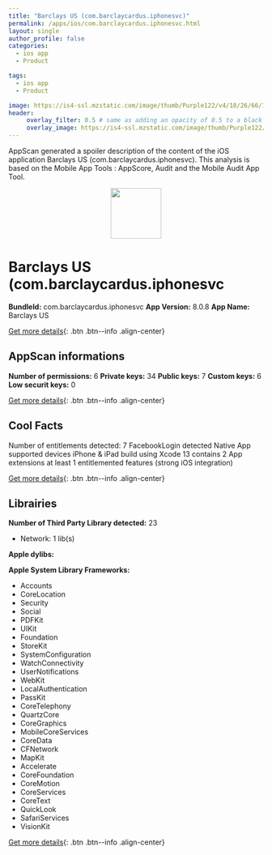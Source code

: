 ```yaml
---
title: "Barclays US (com.barclaycardus.iphonesvc)"
permalink: /apps/ios/com.barclaycardus.iphonesvc.html
layout: single
author_profile: false
categories: 
  - ios app 
  - Product 

tags: 
  - ios app 
  - Product 

image: https://is4-ssl.mzstatic.com/image/thumb/Purple122/v4/18/26/66/182666b8-902f-0c48-4129-baef9a76f096/AppIcon-1x_U007emarketing-0-7-0-85-220.png/512x512bb.jpg
header: 
     overlay_filter: 0.5 # same as adding an opacity of 0.5 to a black background
     overlay_image: https://is4-ssl.mzstatic.com/image/thumb/Purple122/v4/18/26/66/182666b8-902f-0c48-4129-baef9a76f096/AppIcon-1x_U007emarketing-0-7-0-85-220.png/512x512bb.jpg
---
```

AppScan generated a spoiler description of the content of the iOS application Barclays US (com.barclaycardus.iphonesvc). This analysis is based on the Mobile App Tools : AppScore, Audit and the Mobile Audit App Tool.

  
  
<div style="text-align: center;"><img src="https://is4-ssl.mzstatic.com/image/thumb/Purple122/v4/18/26/66/182666b8-902f-0c48-4129-baef9a76f096/AppIcon-1x_U007emarketing-0-7-0-85-220.png/512x512bb.jpg" width="100" height="100"></div>  
  
# Barclays US (com.barclaycardus.iphonesvc

**BundleId:** com.barclaycardus.iphonesvc
**App Version:** 8.0.8
**App Name:** Barclays US


[Get more details](/pricing.html){: .btn .btn--info .align-center}  
  
## AppScan informations 

**Number of permissions:** 6
**Private keys:** 34
**Public keys:** 7
**Custom keys:** 6
**Low securit keys:** 0
  
[Get more details](/pricing.html){: .btn .btn--info .align-center}

## Cool Facts

Number of entitlements detected: 7
FacebookLogin detected
Native App
supported devices iPhone & iPad
build using Xcode 13
contains 2 App extensions
at least 1 entitlemented features (strong iOS integration)
  
[Get more details](/pricing.html){: .btn .btn--info .align-center}

## Librairies 
**Number of Third Party Library detected:** 23
- Network: 1 lib(s)

**Apple dylibs:**


**Apple System Library Frameworks:**
- Accounts
- CoreLocation
- Security
- Social
- PDFKit
- UIKit
- Foundation
- StoreKit
- SystemConfiguration
- WatchConnectivity
- UserNotifications
- WebKit
- LocalAuthentication
- PassKit
- CoreTelephony
- QuartzCore
- CoreGraphics
- MobileCoreServices
- CoreData
- CFNetwork
- MapKit
- Accelerate
- CoreFoundation
- CoreMotion
- CoreServices
- CoreText
- QuickLook
- SafariServices
- VisionKit


  
[Get more details](/pricing.html){: .btn .btn--info .align-center}

